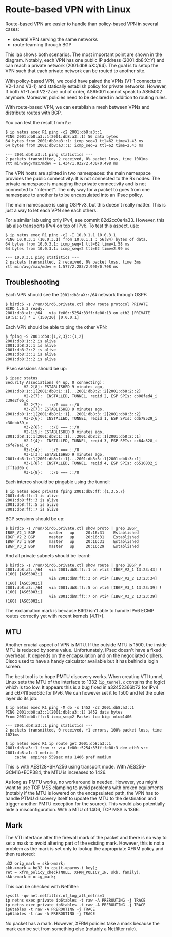 # Route-based VPN with Linux

Route-based VPN are easier to handle than policy-based VPN in several cases:

 - several VPN serving the same networks
 - route-learning through BGP

This lab shows both scenarios. The most important point are shown in
the diagram. Notably, each VPN has one public IP address (2001:db8:X::Y)
and can reach a private network (2001:db8:aX::/64). The goal is to setup
the VPN such that each private network can be routed to another site.

With policy-based VPN, we could have paired the VPNs (V1-1 connects to
V2-1 and V3-1) and statically establish policy for private
networks. However, If both V1-1 and V2-2 are out of order, AS65001
cannot speak to AS65002 anymore. Moreover, policies need to be
declared in addition to routing rules.

With route-based VPN, we can establish a mesh between VPNs and
distribute routes with BGP.

You can test the result from `Rx`:

    $ ip netns exec R1 ping -c2 2001:db8:a3::1
    PING 2001:db8:a3::1(2001:db8:a3::1) 56 data bytes
    64 bytes from 2001:db8:a3::1: icmp_seq=1 ttl=62 time=1.43 ms
    64 bytes from 2001:db8:a3::1: icmp_seq=2 ttl=62 time=2.43 ms
    
    --- 2001:db8:a3::1 ping statistics ---
    2 packets transmitted, 2 received, 0% packet loss, time 1001ms
    rtt min/avg/max/mdev = 1.434/1.932/2.430/0.498 ms

The VPN hosts are splitted in two namespaces: the main namespace
provides the public connectivity. It is not connected to the Rx
nodes. The private namespace is managing the private connectivity and
is not connected to "Internet". The only way for a packet to goes from
one namespace to another is to be encapsulated into an IPsec policy.

The main namespace is using OSPFv3, but this doesn't really
matter. This is just a way to let each VPN see each others.

For a similar lab using only IPv4, see commit 82d2cc0e4a33. However,
this lab also transports IPv4 on top of IPv6. To test this aspect,
use:

    $ ip netns exec R1 ping -c2 -I 10.0.1.1 10.0.3.1
    PING 10.0.3.1 (10.0.3.1) from 10.0.1.1 : 56(84) bytes of data.
    64 bytes from 10.0.3.1: icmp_seq=1 ttl=62 time=1.58 ms
    64 bytes from 10.0.3.1: icmp_seq=2 ttl=62 time=2.99 ms
    
    --- 10.0.3.1 ping statistics ---
    2 packets transmitted, 2 received, 0% packet loss, time 3ms
    rtt min/avg/max/mdev = 1.577/2.283/2.990/0.708 ms

## Troubleshooting

Each VPN should see the `2001:db8:aX::/64` network through OSPF:

    $ birdc6 -s /run/bird6.private.ctl show route protocol PRIVATE
    BIRD 1.6.3 ready.
    2001:db8:a1::/64   via fe80::5254:33ff:fe00:13 on eth2 [PRIVATE 19:51:17] * I (150/20) [0.0.0.1]

Each VPN should be able to ping the other VPN:

    $ fping -S 2001:db8:{1,2,3}::{1,2}
    2001:db8:1::2 is alive
    2001:db8:2::1 is alive
    2001:db8:2::2 is alive
    2001:db8:3::1 is alive
    2001:db8:3::2 is alive

IPsec sessions should be up:

    $ ipsec status
    Security Associations (4 up, 0 connecting):
            V2-2[8]: ESTABLISHED 9 minutes ago, 2001:db8:1::1[2001:db8:1::1]...2001:db8:2::2[2001:db8:2::2]
            V2-2{7}:  INSTALLED, TUNNEL, reqid 2, ESP SPIs: cb08fed4_i c39e2f0b_o
            V2-2{7}:   ::/0 === ::/0
            V3-2[7]: ESTABLISHED 9 minutes ago, 2001:db8:1::1[2001:db8:1::1]...2001:db8:3::2[2001:db8:3::2]
            V3-2{6}:  INSTALLED, TUNNEL, reqid 1, ESP SPIs: cdb78529_i c30ebb59_o
            V3-2{6}:   ::/0 === ::/0
            V2-1[5]: ESTABLISHED 9 minutes ago, 2001:db8:1::1[2001:db8:1::1]...2001:db8:2::1[2001:db8:2::1]
            V2-1{4}:  INSTALLED, TUNNEL, reqid 3, ESP SPIs: cc64a328_i c6fe7aa1_o
            V2-1{4}:   ::/0 === ::/0
            V3-1[3]: ESTABLISHED 9 minutes ago, 2001:db8:1::1[2001:db8:1::1]...2001:db8:3::1[2001:db8:3::1]
            V3-1{8}:  INSTALLED, TUNNEL, reqid 4, ESP SPIs: c6510832_i cff1ad0b_o
            V3-1{8}:   ::/0 === ::/0

Each interco should be pingable using the tunnel:

    $ ip netns exec private fping 2001:db8:ff::{1,3,5,7}
    2001:db8:ff::1 is alive
    2001:db8:ff::3 is alive
    2001:db8:ff::5 is alive
    2001:db8:ff::7 is alive

BGP sessions should be up:

    $ birdc6 -s /run/bird6.private.ctl show proto | grep IBGP_
    IBGP_V2_1 BGP      master   up     20:16:31    Established
    IBGP_V2_2 BGP      master   up     20:16:31    Established
    IBGP_V3_1 BGP      master   up     20:16:31    Established
    IBGP_V3_2 BGP      master   up     20:16:29    Established

And all private subnets should be learnt:

    $ birdc6 -s /run/bird6.private.ctl show route | grep IBGP_V
    2001:db8:a2::/64   via 2001:db8:ff::1 on vti3 [IBGP_V2_1 13:23:43] ! (160) [AS65002i]
                       via 2001:db8:ff::3 on vti4 [IBGP_V2_2 13:23:34] (160) [AS65002i]
    2001:db8:a3::/64   via 2001:db8:ff::5 on vti6 [IBGP_V3_1 13:23:39] ! (160) [AS65003i]
                       via 2001:db8:ff::7 on vti4 [IBGP_V3_2 13:23:39] (160) [AS65002i]

The exclamation mark is because BIRD isn't able to handle IPv6 ECMP
routes correctly yet with recent kernels (4.11+).

## MTU

Another crucial aspect of VPN is MTU. If the outside MTU is 1500, the
inside MTU is reduced by some value. Unfortunately, IPsec doesn't have
a fixed overhead. It depends on the encapsulation and on the
negociated ciphers. Cisco used to have a handy calculator available
but it has behind a login screen.

The best tool is to hope PMTU discovery works. When creating VTI
tunnel, Linux sets the MTU of the interface to 1332 (`ip_tunnel.c`
contains the logic) which is too low. It appears this is a bug fixed
in a32452366b72 for IPv4 and c6741fbed6dc for IPv6. We can however set
it to 1500 and let the outer layer do its job:

    $ ip netns exec R1 ping -M do -s 1452 -c2 2001:db8:a3::1
    PING 2001:db8:a3::1(2001:db8:a3::1) 1452 data bytes
    From 2001:db8:ff::8 icmp_seq=2 Packet too big: mtu=1406
    
    --- 2001:db8:a3::1 ping statistics ---
    2 packets transmitted, 0 received, +1 errors, 100% packet loss, time 1021ms
    
    $ ip netns exec R1 ip route get 2001:db8:a3::1
    2001:db8:a3::1 from :: via fe80::5254:33ff:fe00:3 dev eth0 src 2001:db8:a1::1 metric 0
        cache  expires 559sec mtu 1406 pref medium

This is with AES128+SHA256 using transport mode. With
AES256-GCM16+ECP384, the MTU is increased to 1426.

As long as PMTU works, no workaround is needed. However, you might
want to use TCP MSS clamping to avoid problems with broken equipments
(notably if the MTU is lowered on the encapsulated path, the VPN has
to handle PTMU discovery itself to update the MTU to the destination
and trigger another PMTU exception for the source). This would also
potentially hide a misconfiguration. With a MTU of 1406, TCP MSS is
1366.

## Mark

The VTI interface alter the firewall mark of the packet and there is
no way to set a mask to avoid altering part of the existing
mark. However, this is not a problem as the mark is set only to lookup
the appropriate XFRM policy and then restored:

    u32 orig_mark = skb->mark;
    skb->mark = be32_to_cpu(t->parms.i_key);
    ret = xfrm_policy_check(NULL, XFRM_POLICY_IN, skb, family);
    skb->mark = orig_mark;

This can be checked with Netfilter:

    sysctl -qw net.netfilter.nf_log_all_netns=1
    ip netns exec private ip6tables -t raw -A PREROUTING -j TRACE
    ip netns exec private ip6tables -t raw -A PREROUTING -j TRACE
    ip6tables -t raw -A PREROUTING -j TRACE
    ip6tables -t raw -A PREROUTING -j TRACE

No packet has a mark. However, XFRM policies take a mask because the
mark can be set from something else (notably a Netfilter rule).
